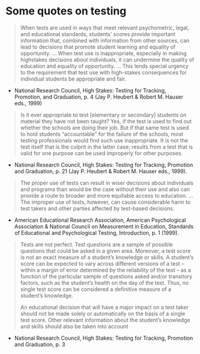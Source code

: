 Some quotes on testing
======================

>When tests are used in ways that meet relevant psychometric, legal,
>and educational standards, students’ scores provide important
>information that, combined with information from other sources, can
>lead to decisions that promote student learning and equality of
>opportunity. ... When test use is inappropriate, especially in making
>highstakes decisions about individuals, it can undermine the quality
>of education and equality of opportunity. ... This lends special
>urgency to the requirement that test use with high-stakes consequences
>for individual students be appropriate and fair.

- National Research Council, High Stakes: Testing for Tracking, Promotion, and Graduation, p. 4 (Jay P. Heubert & Robert M. Hauser eds., 1999)

> Is it ever appropriate to test [elementary or
> secondary] students on material they have not
> been taught? Yes, if the test is used to find out
> whether the schools are doing their job. But if
> that same test is used to hold students
> “accountable” for the failure of the schools,
> most testing professionals would find such use
> inappropriate. It is not the test itself that is
> the culprit in the latter case; results from a test
> that is valid for one purpose can be used
> improperly for other purposes.
 
- National Research Council, High Stakes: Testing for Tracking, Promotion and Graduation, p. 21 (Jay P. Heubert & Robert M. Hauser eds., 1999).

> The proper use of tests can result in wiser decisions
> about individuals and programs than would be the
> case without their use and also can provide a route to
> broader and more equitable access to education. …
> The improper use of tests, however, can cause
> considerable harm to test takers and other parties
> affected by test-based decisions.

- American Educational Research Association, American Psychological Association & National Council on Measurement in Education, Standards of Educational and Psychological Testing, Introduction, p. 1 (1999).

> Tests are not perfect. Test questions are a sample of possible questions that could be
> asked in a given area. Moreover, a test score is not an exact measure of a student’s
> knowledge or skills. A student’s score can be expected to vary across different versions
> of a test – within a margin of error determined by the reliability of the test – as a
> function of the particular sample of questions asked and/or transitory factors, such as
> the student’s health on the day of the test. Thus, no single test score can be considered
> a definitive measure of a student’s knowledge.
> 
> An educational decision that will have a major impact on a test taker should not be
> made solely or automatically on the basis of a single test score. Other relevant
> information about the student’s knowledge and skills should also be taken into account

- National Research Council, High Stakes: Testing for Tracking, Promotion and Graduation, p. 3